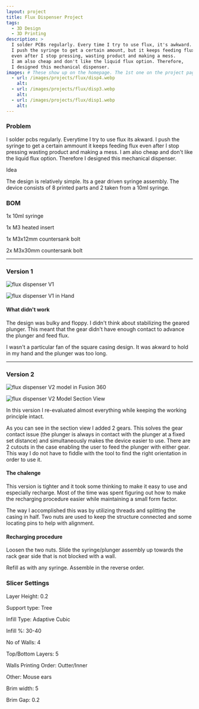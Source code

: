 ```yaml
---
layout: project
title: Flux Dispenser Project
tags:
  - 3D Design
  - 3D Printing
description: >
  I solder PCBs regularly. Every time I try to use flux, it's awkward.
  I push the syringe to get a certain amount, but it keeps feeding flux
  even after I stop pressing, wasting product and making a mess.
  I am also cheap and don't like the liquid flux option. Therefore,
  I designed this mechanical dispenser.
images: # These show up on the homepage. The 1st one on the project page.
  - url: /images/projects/flux/disp4.webp
    alt:
  - url: /images/projects/flux/disp3.webp
    alt:
  - url: /images/projects/flux/disp1.webp
    alt:
---
```


### Problem

I solder pcbs regularly. Everytime I try to use flux its akward. I push the syringe to get a certain ammount it keeps feeding flux even after I stop pressing wasting product and making a mess. I am also cheap and don't like the liquid flux option. Therefore I designed this mechanical dispenser.

Idea

The design is relatively simple. Its a gear driven syringe assembly. The device consists of 8 printed parts and 2 taken from a 10ml syringe.

### BOM

1x 10ml syringe

1x M3 heated insert

1x M3x12mm countersank bolt

2x M3x30mm countersank bolt

---

### Version 1

![flux dispenser V1](/projects/imgaes/disp1.webp)

![flux dispenser V1 in Hand](/projects/imgaes/disp2.webp)

#### What didn't work

The design was bulky and floppy. I didn't think about stabilizing the geared plunger. This meant that the gear didn't have enough contact to advance the plunger and feed flux.

I wasn't a particular fan of the square casing design. It was akward to hold in my hand and the plunger was too long.

---

### Version 2

![flux dispenser V2 model in Fusion 360](/projects/imgaes/disp4.webp)

![flux dispenser V2 Model Section View](/projects/imgaes/disp3.webp)

In this version I re-evaluated almost everything while keeping the working principle intact.

As you can see in the section view I added 2 gears. This solves the gear contact issue (the plunger is always in contact with the plunger at a fixed set distance) and simultaneously makes the device easier to use. There are 2 cutouts in the case enabling the user to feed the plunger with either gear. This way I do not have to fiddle with the tool to find the right orientation in order to use it.

#### The chalenge

This version is tighter and it took some thinking to make it easy to use and especially recharge. Most of the time was spent figuring out how to make the recharging procedure easier while maintaining a small form factor.

The way I accomplished this was by utilizing threads and splitting the casing in half. Two nuts are used to keep the structure connected and some locating pins to help with alignment.

#### Recharging procedure

Loosen the two nuts. Slide the syringe/plunger assembly up towards the rack gear side that is not blocked with a wall.

Refill as with any syringe. Assemble in the reverse order.

### Slicer Settings

Layer Height: 0.2

Support type: Tree

Infill Type: Adaptive Cubic

Infill %: 30-40

No of Walls: 4

Top/Bottom Layers: 5

Walls Printing Order: Outter/Inner

Other: Mouse ears

Brim width: 5

Brim Gap: 0.2
